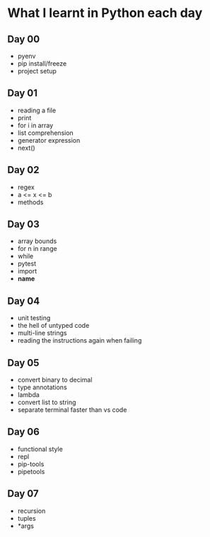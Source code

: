 # What I learnt in Python each day

## Day 00

- pyenv
- pip install/freeze
- project setup

## Day 01

- reading a file
- print
- for i in array
- list comprehension
- generator expression
- next()

## Day 02

- regex
- a <= x <= b
- methods

## Day 03

- array bounds
- for n in range
- while
- pytest
- import
- **name**

## Day 04

- unit testing
- the hell of untyped code
- multi-line strings
- reading the instructions again when failing

## Day 05

- convert binary to decimal
- type annotations
- lambda
- convert list to string
- separate terminal faster than vs code

## Day 06

- functional style
- repl
- pip-tools
- pipetools

## Day 07

- recursion
- tuples
- \*args
